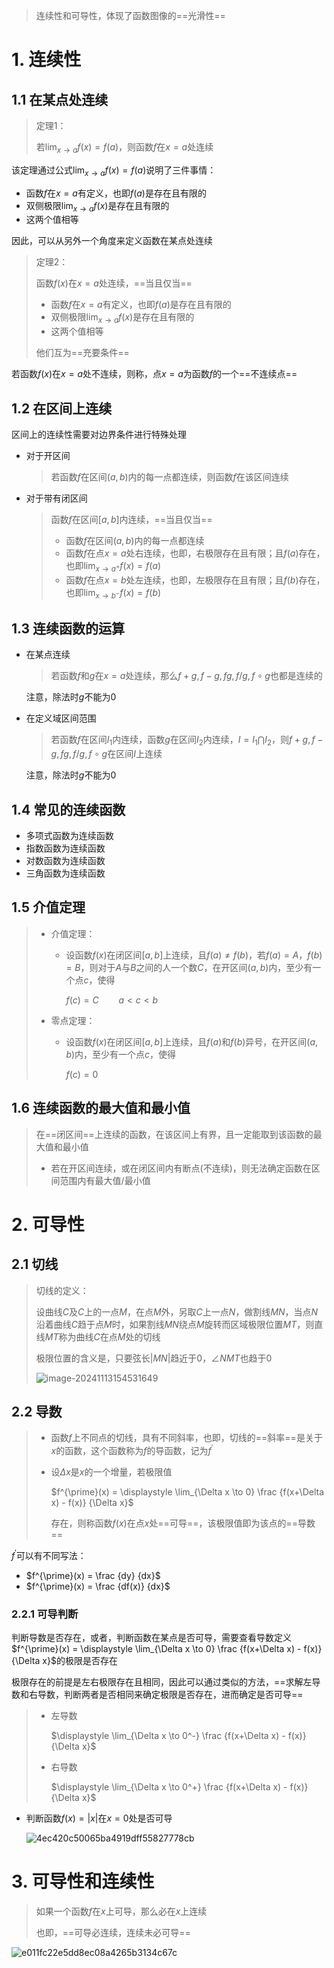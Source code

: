 > 连续性和可导性，体现了函数图像的==光滑性==

# 1. 连续性

## 1.1 在某点处连续

> 定理1：
>
> 若$\displaystyle \lim_{x \to a}f(x) = f(a)$，则函数$f$在$x=a$处连续

该定理通过公式$\displaystyle \lim_{x \to a}f(x) = f(a)$说明了三件事情：

- 函数$f$在$x=a$有定义，也即$f(a)$是存在且有限的
- 双侧极限$\displaystyle \lim_{x \to a}f(x)$是存在且有限的
- 这两个值相等

因此，可以从另外一个角度来定义函数在某点处连续

> 定理2：
>
> 函数$f(x)$在$x=a$处连续，==当且仅当==
>
> - 函数$f$在$x=a$有定义，也即$f(a)$是存在且有限的
> - 双侧极限$\displaystyle \lim_{x \to a}f(x)$是存在且有限的
> - 这两个值相等
>
> 他们互为==充要条件==

若函数$f(x)$在$x=a$处不连续，则称，点$x=a$为函数$f$的一个==不连续点==

## 1.2 在区间上连续

区间上的连续性需要对边界条件进行特殊处理

- 对于开区间

    > 若函数$f$在区间$(a, b)$内的每一点都连续，则函数$f$在该区间连续

- 对于带有闭区间

    > 函数$f$在区间$[a, b]$内连续，==当且仅当==
    >
    > - 函数$f$在区间$(a, b)$内的每一点都连续
    > - 函数$f$在点$x=a$处右连续，也即，右极限存在且有限；且$f(a)$存在，也即$\displaystyle \lim_{x \to a^+} f(x)= f(a)$
    > - 函数$f$在点$x=b$处左连续，也即，左极限存在且有限；且$f(b)$存在，也即$\displaystyle \lim_{x \to b^-} f(x)= f(b)$

    

## 1.3 连续函数的运算

- 在某点连续

    > 若函数$f$和$g$在$x=a$处连续，那么$f+g, f-g, fg, f/g, f \circ g$也都是连续的

    注意，除法时$g$不能为0

- 在定义域区间范围

    > 若函数$f$在区间$I_1$内连续，函数$g$在区间$I_2$内连续，$I = I_1 \bigcap I_2$，则$f+g, f-g, fg, f/g, f \circ g$在区间$I$上连续

    注意，除法时$g$不能为0

## 1.4 常见的连续函数

- 多项式函数为连续函数
- 指数函数为连续函数
- 对数函数为连续函数
- 三角函数为连续函数

## 1.5 介值定理

> - 介值定理：
>
>     - 设函数$f(x)$在闭区间$[a, b]$上连续，且$f(a) \neq f(b)$，若$f(a) = A$，$f(b) = B$，则对于$A$与$B$之间的人一个数$C$，在开区间$(a, b)$内，至少有一个点$c$，使得
>
>         $f(c) = C \qquad a < c < b$
>
> - 零点定理：
>
>     - 设函数$f(x)$在闭区间$[a, b]$上连续，且$f(a)$和$f(b)$异号，在开区间$(a, b)$内，至少有一个点$c$，使得
>
>         $f(c) = 0$

## 1.6 连续函数的最大值和最小值

> 在==闭区间==上连续的函数，在该区间上有界，且一定能取到该函数的最大值和最小值
>
> - 若在开区间连续，或在闭区间内有断点(不连续)，则无法确定函数在区间范围内有最大值/最小值

# 2. 可导性

## 2.1 切线

> 切线的定义：
>
> 设曲线$C$及$C$上的一点$M$，在点$M$外，另取$C$上一点$N$，做割线$MN$，当点$N$沿着曲线$C$趋于点$M$时，如果割线$MN$绕点$M$旋转而区域极限位置$MT$，则直线$MT$称为曲线$C$在点$M$处的切线
>
> 极限位置的含义是，只要弦长$|MN|$趋近于0，$\angle NMT$也趋于0
>
> ![image-20241113154531649](<chap 5 连续性和可导性.assets/image-20241113154531649.png>)

## 2.2 导数

> - 函数$f$上不同点的切线，具有不同斜率，也即，切线的==斜率==是关于$x$的函数，这个函数称为$f$的导函数，记为$f^{\prime}$
>
> - 设$\Delta x$是$x$的一个增量，若极限值
>
>     $f^{\prime}(x) = \displaystyle \lim_{\Delta x \to 0} \frac {f(x+\Delta x) - f(x)} {\Delta x}$
>
>     存在，则称函数$f(x)$在点$x$处==可导==，该极限值即为该点的==导数==

$f^{\prime}$可以有不同写法：

- $f^{\prime}(x) = \frac {dy} {dx}$
- $f^{\prime}(x) = \frac {df(x)} {dx}$

### 2.2.1 可导判断

判断导数是否存在，或者，判断函数在某点是否可导，需要查看导数定义$f^{\prime}(x) = \displaystyle \lim_{\Delta x \to 0} \frac {f(x+\Delta x) - f(x)} {\Delta x}$的极限是否存在

极限存在的前提是左右极限存在且相同，因此可以通过类似的方法，==求解左导数和右导数，判断两者是否相同来确定极限是否存在，进而确定是否可导==

> - 左导数
>
>     $\displaystyle \lim_{\Delta x \to 0^-} \frac {f(x+\Delta x) - f(x)} {\Delta x}$
>
> - 右导数
>
>     $\displaystyle \lim_{\Delta x \to 0^+} \frac {f(x+\Delta x) - f(x)} {\Delta x}$

- 判断函数$f(x) = |x|$在$x=0$处是否可导

    ![4ec420c50065ba4919dff55827778cb](<chap 5 连续性和可导性.assets/4ec420c50065ba4919dff55827778cb.jpg>)

# 3. 可导性和连续性

> 如果一个函数$f$在$x$上可导，那么必在$x$上连续
>
> 也即，==可导必连续，连续未必可导==

![e011fc22e5dd8ec08a4265b3134c67c](<chap 5 连续性和可导性.assets/e011fc22e5dd8ec08a4265b3134c67c.jpg>)
